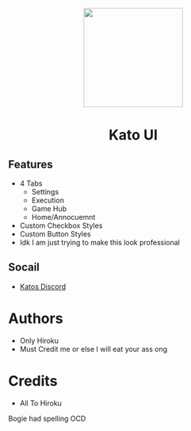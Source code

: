 <p align="center"><img src="https://cdn.discordapp.com/icons/953035737111101520/c7b4efd8b1ed0fd2319304da01f7e341.webp?size=96" height="200">
</p>


<h1 align="center">Kato UI</h1>

## Features
- 4 Tabs
  - Settings
  - Execution 
  - Game Hub
  - Home/Annocuemnt
- Custom Checkbox Styles 
- Custom Button Styles 
- Idk I am just trying to make this look professional 

## Socail
- [Katos Discord](https://discord.gg/3sQ8s6fkaA)

# Authors

- Only Hiroku
- Must Credit me or else I will eat your ass ong


# Credits
- All To Hiroku

Bogie had spelling OCD 
